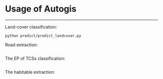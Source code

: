 # Usage of Autogis

---

Land-cover classification:
```commandline
python predict/predict_landcover.py
```

Road extraction:
```commandline

```

The EP of TCSs classification:
```commandline

```

The habitable extraction:
```commandline

```